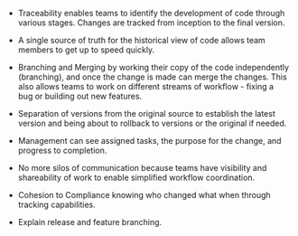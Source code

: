 -   Traceability enables teams to identify the development of code through various stages. Changes are tracked from inception to the final version. 
    
-   A single source of truth for the historical view of code allows team members to get up to speed quickly. 
    
-   Branching and Merging by working their copy of the code independently (branching), and once the change is made can merge the changes. This also allows teams to work on different streams of workflow - fixing a bug or building out new features. 
    
-   Separation of versions from the original source to establish the latest version and being about to rollback to versions or the original if needed. 
    
-   Management can see assigned tasks, the purpose for the change, and progress to completion. 
    
-   No more silos of communication because teams have visibility and shareability of work to enable simplified workflow coordination. 
    
-   Cohesion to Compliance knowing who changed what when through tracking capabilities. 
    

-   Explain release and feature branching.